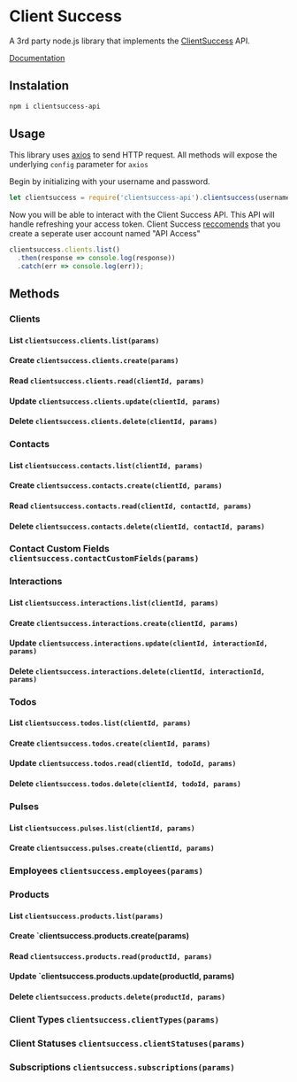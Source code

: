 # Client Success
A 3rd party node.js library that implements the [ClientSuccess](https://www.clientsuccess.com/) API.

[Documentation](http://docs.clientsuccessapi.apiary.io/#reference)

## Instalation
```bash
npm i clientsuccess-api
```

## Usage

This library uses [axios](https://github.com/mzabriskie/axios) to send HTTP request. All methods will expose the underlying `config` parameter for `axios`

Begin by initializing with your username and password. 

```javascript
let clientsuccess = require('clientsuccess-api').clientsuccess(username, password);
```

Now you will be able to interact with the Client Success API. This API will handle refreshing your access token.
Client Success [reccomends](http://help.clientsuccess.com/advanced-features/does-clientsuccess-have-an-api) that you create a seperate user account named "API Access"

```javascript
clientsuccess.clients.list()
  .then(response => console.log(response))
  .catch(err => console.log(err));
```

## Methods

### Clients

#### List `clientsuccess.clients.list(params)`
#### Create `clientsuccess.clients.create(params)` 
#### Read `clientsuccess.clients.read(clientId, params)`
#### Update `clientsuccess.clients.update(clientId, params)`
#### Delete `clientsuccess.clients.delete(clientId, params)`

### Contacts

#### List `clientsuccess.contacts.list(clientId, params)`
#### Create `clientsuccess.contacts.create(clientId, params)`
#### Read `clientsuccess.contacts.read(clientId, contactId, params)`
#### Delete `clientsuccess.contacts.delete(clientId, contactId, params)`

### Contact Custom Fields `clientsuccess.contactCustomFields(params)` 

### Interactions

#### List `clientsuccess.interactions.list(clientId, params)`
#### Create `clientsuccess.interactions.create(clientId, params)`
#### Update `clientsuccess.interactions.update(clientId, interactionId, params)`
#### Delete `clientsuccess.interactions.delete(clientId, interactionId, params)`

### Todos

#### List `clientsuccess.todos.list(clientId, params)`
#### Create `clientsuccess.todos.create(clientId, params)`
#### Update `clientsuccess.todos.read(clientId, todoId, params)`
#### Delete `clientsuccess.todos.delete(clientId, todoId, params)`

### Pulses

#### List `clientsuccess.pulses.list(clientId, params)`
#### Create `clientsuccess.pulses.create(clientId, params)`

### Employees `clientsuccess.employees(params)`

### Products

#### List `clientsuccess.products.list(params)`
#### Create `clientsuccess.products.create(params)
#### Read `clientsuccess.products.read(productId, params)`
#### Update `clientsuccess.products.update(productId, params)
#### Delete `clientsuccess.products.delete(productId, params)`

### Client Types `clientsuccess.clientTypes(params)`

### Client Statuses `clientsuccess.clientStatuses(params)`

### Subscriptions `clientsuccess.subscriptions(params)`
